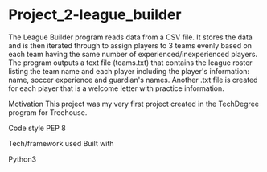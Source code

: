 # Project_2-league_builder

The League Builder program reads data from a CSV file. It stores the data and is then iterated through to assign players to 3 teams evenly based on each team having the same number of experienced/inexperienced players. The program outputs a text file (teams.txt) that contains the league roster listing the team name and each player including the player's information: name, soccer experience and guardian's names. Another .txt file is created for each player that is a welcome letter with practice information.

Motivation
This project was my very first project created in the TechDegree program for Treehouse.

Code style
PEP 8

Tech/framework used
Built with

Python3
